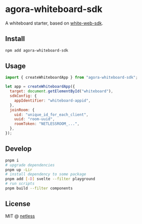 # agora-whiteboard-sdk

A whiteboard starter, based on [white-web-sdk](https://www.npmjs.com/package/white-web-sdk).

## Install

```bash
npm add agora-whiteboard-sdk
```

## Usage

```js
import { createWhiteboardApp } from "agora-whiteboard-sdk";

let app = createWhiteboardApp({
  target: document.getElementById("whiteboard"),
  sdkConfig: {
    appIdentifier: "whiteboard-appid",
  },
  joinRoom: {
    uid: "unique_id_for_each_client",
    uuid: "room-uuid",
    roomToken: "NETLESSROOM_...",
  },
});
```

## Develop

```bash
pnpm i
# upgrade dependencies
pnpm up -Lir
# install dependency to some package
pnpm add [-D] svelte --filter playground
# run scripts
pnpm build --filter components
```

## License

MIT @ [netless](https://github.com/netless-io)
